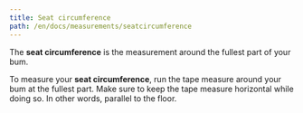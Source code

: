 ```yaml
---
title: Seat circumference
path: /en/docs/measurements/seatcircumference
---
```


The **seat circumference** is the measurement around the fullest part of your bum.

To measure your **seat circumference**, run the tape measure around your bum at the fullest part. Make sure to keep the tape measure horizontal while doing so. In other words, parallel to the floor.